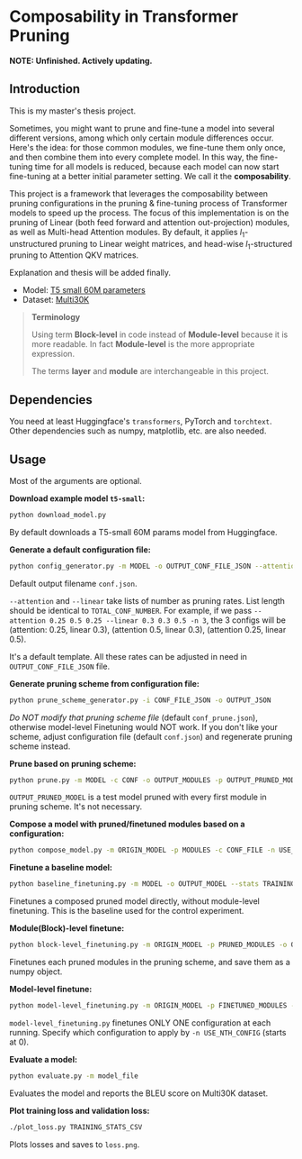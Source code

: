 # Composability in Transformer Pruning

**NOTE: Unfinished. Actively updating.**

## Introduction

This is my master's thesis project.

Sometimes, you might want to prune and fine-tune a model into several different versions, among which only certain module differences occur. Here's the idea: for those common modules, we fine-tune them only once, and then combine them into every complete model. In this way, the fine-tuning time for all models is reduced, because each model can now start fine-tuning at a better initial parameter setting. We call it the **composability**.

This project is a framework that leverages the composability between pruning configurations in the pruning & fine-tuning process of Transformer models to speed up the process. The focus of this implementation is on the pruning of Linear (both feed forward and attention out-projection) modules, as well as Multi-head Attention modules. By default, it applies $l_1$-unstructured pruning to Linear weight matrices, and head-wise $l_1$-structured pruning to Attention QKV matrices.

Explanation and thesis will be added finally.

- Model: [T5 small 60M parameters](https://huggingface.co/t5-small)
- Dataset: [Multi30K](https://pytorch.org/text/stable/_modules/torchtext/datasets/multi30k.html)

> **Terminology**
>
> Using term **Block-level** in code instead of **Module-level** because it is more readable. In fact **Module-level** is the more appropriate expression.
>
> The terms **layer** and **module** are interchangeable in this project.

## Dependencies

You need at least Huggingface's `transformers`, PyTorch and `torchtext`. Other dependencies such as numpy, matplotlib, etc. are also needed.

## Usage

Most of the arguments are optional.

**Download example model `t5-small`:**

```bash
python download_model.py
```

By default downloads a T5-small 60M params model from Huggingface.

**Generate a default configuration file:**

```bash
python config_generator.py -m MODEL -o OUTPUT_CONF_FILE_JSON --attention PRUNING_RATE_1 PRUNING_RATE_2 ... --linear PRUNING_RATE_1 PRUNING_RATE_2 ... -n TOTAL_CONF_NUMBER
```

Default output filename `conf.json`.

`--attention` and `--linear` take lists of number as pruning rates. List length should be identical to `TOTAL_CONF_NUMBER`. For example, if we pass `--attention 0.25 0.5 0.25 --linear 0.3 0.3 0.5 -n 3`, the 3 configs will be (attention: 0.25, linear 0.3), (attention 0.5, linear 0.3), (attention 0.25, linear 0.5).

It's a default template. All these rates can be adjusted in need in `OUTPUT_CONF_FILE_JSON` file.

**Generate pruning scheme from configuration file:**

```bash
python prune_scheme_generator.py -i CONF_FILE_JSON -o OUTPUT_JSON
```

*Do NOT modify that pruning scheme file* (default `conf_prune.json`), otherwise model-level Finetuning would NOT work. If you don't like your scheme, adjust configuration file (default `conf.json`) and regenerate pruning scheme instead.

**Prune based on pruning scheme:**

```bash
python prune.py -m MODEL -c CONF -o OUTPUT_MODULES -p OUTPUT_PRUNED_MODEL
```

`OUTPUT_PRUNED_MODEL` is a test model pruned with every first module in pruning scheme. It's not necessary.

**Compose a model with pruned/finetuned modules based on a configuration:**

```bash
python compose_model.py -m ORIGIN_MODEL -p MODULES -c CONF_FILE -n USE_NTH_CONFIG -o OUTPUT_MODEL
```

**Finetune a baseline model:**

```bash
python baseline_finetuning.py -m MODEL -o OUTPUT_MODEL --stats TRAINING_STATS_CSV
```

Finetunes a composed pruned model directly, without module-level finetuning. This is the baseline used for the control experiment.

**Module(Block)-level finetune:**

```bash
python block-level_finetuning.py -m ORIGIN_MODEL -p PRUNED_MODULES -o OUTPUT_MODULES --stats TRAINING_STATS_CSV
```

Finetunes each pruned modules in the pruning scheme, and save them as a numpy object.

**Model-level finetune:**

```bash
python model-level_finetuning.py -m ORIGIN_MODEL -p FINETUNED_MODULES -c CONF_FILE -n USE_NTH_CONFIG -o OUTPUT_PTH --stats TRAINING_STATS_CSV
```

`model-level_finetuning.py` finetunes ONLY ONE configuration at each running. Specify which configuration to apply by `-n USE_NTH_CONFIG` (starts at 0).

**Evaluate a model:**

```bash
python evaluate.py -m model_file
```

Evaluates the model and reports the BLEU score on Multi30K dataset.

**Plot training loss and validation loss:**

```bash
./plot_loss.py TRAINING_STATS_CSV
```

Plots losses and saves to `loss.png`.
